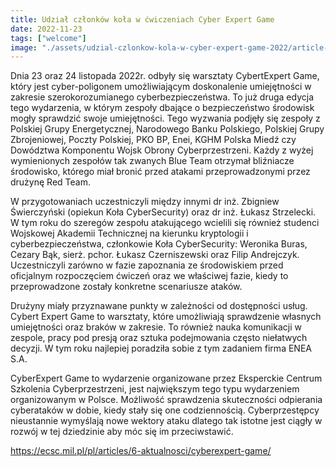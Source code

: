 ```yaml
---
title: Udział członków koła w ćwiczeniach Cyber Expert Game
date: 2022-11-23
tags: ["welcome"]
image: "./assets/udzial-czlonkow-kola-w-cyber-expert-game-2022/article-hero.png"
---
```


Dnia 23 oraz 24 listopada 2022r. odbyły się warsztaty CybertExpert Game,
który jest cyber-poligonem umożliwiającym doskonalenie umiejętności w zakresie
szerokorozumianego cyberbezpieczeństwa. To już druga edycja tego wydarzenia,
w którym zespoły dbające o bezpieczeństwo środowisk mogły sprawdzić swoje umiejętności.
Tego wyzwania podjęły się zespoły z Polskiej Grupy Energetycznej, Narodowego Banku Polskiego,
Polskiej Grupy Zbrojeniowej, Poczty Polskiej, PKO BP, Enei, KGHM Polska Miedź
czy Dowództwa Komponentu Wojsk Obrony Cyberprzestrzeni.
Każdy z wyżej wymienionych zespołów tak zwanych Blue Team otrzymał bliźniacze środowisko,
którego miał bronić przed atakami przeprowadzonymi przez drużynę Red Team.

W przygotowaniach uczestniczyli między innymi dr inż. Zbigniew Świerczyński (opiekun Koła CyberSecurity) oraz dr inż. Łukasz Strzelecki.
W tym roku do szeregów zespołu atakującego wcielili się również studenci Wojskowej Akademii Technicznej
na kierunku kryptologii i cyberbezpieczeństwa, członkowie Koła CyberSecurity: Weronika Buras, Cezary Bąk,
sierż. pchor. Łukasz Czerniszewski oraz Filip Andrejczyk. Uczestniczyli zarówno w fazie zapoznania ze
środowiskiem przed oficjalnym rozpoczęciem ćwiczeń oraz we właściwej fazie, kiedy to przeprowadzone zostały konkretne scenariusze ataków.

Drużyny miały przyznawane punkty w zależności od dostępności usług. Cybert Expert Game to warsztaty,
które umożliwiają sprawdzenie własnych umiejętności oraz braków w zakresie.
To również nauka komunikacji w zespole, pracy pod presją oraz sztuka podejmowania często niełatwych decyzji.
W tym roku najlepiej poradziła sobie z tym zadaniem firma ENEA S.A.

CyberExpert Game to wydarzenie organizowane przez Eksperckie Centrum Szkolenia Cyberprzestrzeni,
jest największym tego typu wydarzeniem organizowanym w Polsce.
Możliwość sprawdzenia skuteczności odpierania cyberataków w dobie, kiedy stały się one codziennością.
Cyberprzestępcy nieustannie wymyślają nowe wektory ataku dlatego tak istotne jest ciągły w rozwój w tej dziedzinie aby móc się im przeciwstawić.

<a href="https://ecsc.mil.pl/pl/articles/6-aktualnosci/cyberexpert-game/" style="word-break: break-all;">
https://ecsc.mil.pl/pl/articles/6-aktualnosci/cyberexpert-game/
</a>
